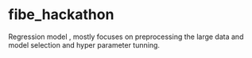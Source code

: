 # fibe_hackathon
Regression model , mostly focuses on preprocessing the large data and model selection and hyper parameter tunning.

